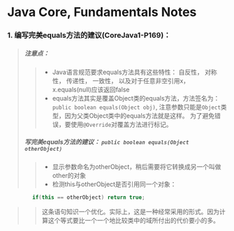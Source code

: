 # Java Core, Fundamentals Notes

### 1. 编写完美equals方法的建议(CoreJava1-P169)：

> ##### 注意点：
>> * Java语言规范要求equals方法具有这些特性： 自反性， 对称性， 传递性， 一致性， 以及对于任意非空引用x，x.equals(null)应该返回false
>> * equals方法其实是覆盖Object类的equals方法，方法签名为： `public boolean equals(Object obj)`, 注意参数只能是`Object`类型，因为父类Object类中的equals方法就是这样。 为了避免错误，要使用`@Override`对覆盖方法进行标记。
> ##### 写完美equals方法的建议： `public boolean equals(Object otherObject)`
>> * 显示参数命名为otherObject，稍后需要将它转换成另一个叫做other的对象
>> * 检测this与otherObject是否引用同一个对象：
>>> 
```java
        if(this == otherObject) return true;
```

>> 这条语句知识一个优化。实际上，这是一种经常采用的形式。因为计算这个等式要比一个一个地比较类中的域所付出的代价要小的多。
